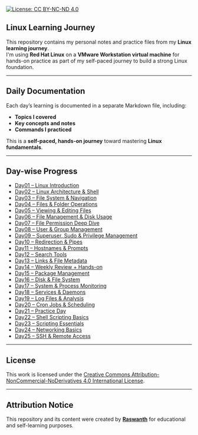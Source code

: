 [![License: CC BY-NC-ND 4.0](https://img.shields.io/badge/License-CC%20BY--NC--ND%204.0-lightgrey.svg)](https://creativecommons.org/licenses/by-nc-nd/4.0/)

##  Linux Learning Journey

This repository contains my personal notes and practice files from my **Linux learning journey**.  
I'm using **Red Hat Linux** on a **VMware Workstation virtual machine** for hands-on practice as part of my self-paced journey to build a strong Linux foundation.

---

##  Daily Documentation

Each day’s learning is documented in a separate Markdown file, including:

-  **Topics I covered**
-  **Key concepts and notes**
-  **Commands I practiced**

This is a **self-paced, hands-on journey** toward mastering **Linux fundamentals**.

---

##  Day-wise Progress

- [Day01 – Linux Introduction](Day01.md)  
- [Day02 – Linux Architecture & Shell](Day02.md)  
- [Day03 – File System & Navigation](Day03.md)  
- [Day04 – Files & Folder Operations](Day04.md)  
- [Day05 – Viewing & Editing Files](Day05.md)  
- [Day06 – File Management & Disk Usage](Day06.md)  
- [Day07 – File Permission Deep Dive](Day07.md)  
- [Day08 – User & Group Management](Day08.md)  
- [Day09 – Superuser, Sudo & Privilege Management](Day09.md)  
- [Day10 – Redirection & Pipes](Day10.md)  
- [Day11 – Hostnames & Prompts](Day11.md)  
- [Day12 – Search Tools](Day12.md)  
- [Day13 – Links & File Metadata](Day13.md)  
- [Day14 – Weekly Review + Hands-on](Day14.md)  
- [Day15 – Package Management](Day15.md)  
- [Day16 – Disk & File System](Day16.md)  
- [Day17 – System & Process Monitoring](Day17.md)  
- [Day18 – Services & Daemons](Day18.md)  
- [Day19 – Log Files & Analysis](Day19.md)  
- [Day20 – Cron Jobs & Scheduling](Day20.md)  
- [Day21 – Practice Day](Day21.md)  
- [Day22 – Shell Scripting Basics](Day22.md)  
- [Day23 – Scripting Essentials](Day23.md)  
- [Day24 – Networking Basics](Day24.md)  
- [Day25 – SSH & Remote Access](Day25.md)  

---

##  License

This work is licensed under the [Creative Commons Attribution-NonCommercial-NoDerivatives 4.0 International License](https://creativecommons.org/licenses/by-nc-nd/4.0/).

---

##  Attribution Notice

This repository and its content were created by **[Raswanth](https://github.com/raswanthx7)** for educational and self-learning purposes.




